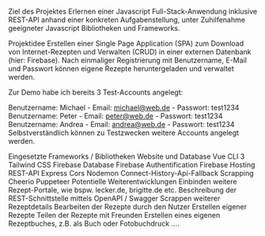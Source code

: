 Ziel des Projektes
Erlernen einer Javascript Full-Stack-Anwendung inklusive REST-API anhand einer konkreten Aufgabenstellung, unter Zuhilfenahme geeigneter Javascript Bibliotheken und Frameworks.

Projektidee
Erstellen einer Single Page Application (SPA) zum Download von Internet-Rezepten und Verwalten (CRUD) in einer externen Datenbank (hier: Firebase). Nach einmaliger Registrierung mit Benutzername, E-Mail und Passwort können eigene Rezepte heruntergeladen und verwaltet werden.

Zur Demo habe ich bereits 3 Test-Accounts angelegt:

Benutzername: Michael - Email: michael@web.de - Passwort: test1234
Benutzername: Peter - Email: peter@web.de - Passwort: test1234
Benutzername: Andrea - Email: andrea@web.de - Passwort: test1234
Selbstverständlich können zu Testzwecken weitere Accounts angelegt werden.

Eingesetzte Frameworks / Bibliotheken
Website und Database
  Vue CLI 3
  Tailwind CSS
  Firebase Database
  Firebase Authentification
  Firebase Hosting
REST-API
  Express
  Cors
  Nodemon
Connect-History-Api-Fallback
  Scrapping
  Cheerio
  Puppeteer
Potentielle Weiterentwicklungen
  Einbinden weitere Rezept-Portale, wie bspw. lecker.de, brigitte.de etc.
  Beschreibung der REST-Schnittstelle mittels OpenAPI / Swagger
  Scrappen weiterer Rezeptdetails
  Bearbeiten der Rezepte durch den Nutzer
  Erstellen eigener Rezepte
  Teilen der Rezepte mit Freunden
  Erstellen eines eigenen Rezeptbuches, z.B. als Buch oder Fotobuchdruck
  ....
